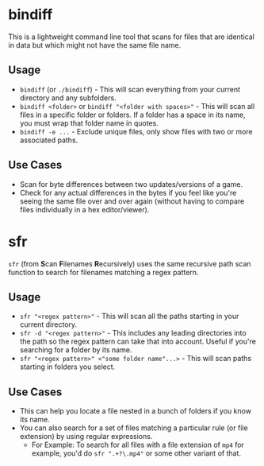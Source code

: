 # bindiff
This is a lightweight command line tool that scans for files that are identical in data but which might not have the same file name.

## Usage
- `bindiff` (or `./bindiff`) - This will scan everything from your current directory and any subfolders.
- `bindiff <folder>` or `bindiff "<folder with spaces>"` - This will scan all files in a specific folder or folders. If a folder has a space in its name, you must wrap that folder name in quotes.
- `bindiff -e ...` - Exclude unique files, only show files with two or more associated paths.

## Use Cases
- Scan for byte differences between two updates/versions of a game.
- Check for any actual differences in the bytes if you feel like you're seeing the same file over and over again (without having to compare files individually in a hex editor/viewer).

# sfr
`sfr` (from **S**can **F**ilenames **R**ecursively) uses the same recursive path scan function to search for filenames matching a regex pattern.

## Usage
- `sfr "<regex pattern>"` - This will scan all the paths starting in your current directory.
- `sfr -d "<regex pattern>"` - This includes any leading directories into the path so the regex pattern can take that into account. Useful if you're searching for a folder by its name.
- `sfr "<regex pattern>" <"some folder name"...>` - This will scan paths starting in folders you select.

## Use Cases
- This can help you locate a file nested in a bunch of folders if you know its name.
- You can also search for a set of files matching a particular rule (or file extension) by using regular expressions.
	- For Example: To search for all files with a file extension of `mp4` for example, you'd do `sfr ".+?\.mp4"` or some other variant of that.
